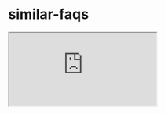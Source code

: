 # similar-faqs
<script type="module"
src="https://gradio.s3-us-west-2.amazonaws.com/3.10.1/gradio.js">
</script>
<iframe src="https://hf.space/embed/abidlabs/pytorch-image-classifier/+"></iframe>
